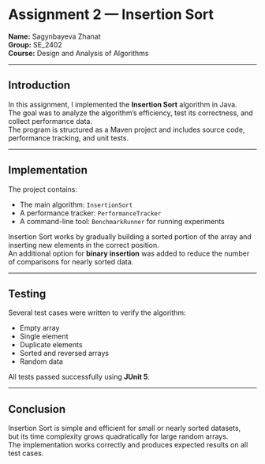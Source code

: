 # Assignment 2 — Insertion Sort

**Name:** Sagynbayeva Zhanat  
**Group:** SE_2402  
**Course:** Design and Analysis of Algorithms  

---

## Introduction
In this assignment, I implemented the **Insertion Sort** algorithm in Java.  
The goal was to analyze the algorithm’s efficiency, test its correctness, and collect performance data.  
The program is structured as a Maven project and includes source code, performance tracking, and unit tests.

---

## Implementation
The project contains:
- The main algorithm: `InsertionSort`
- A performance tracker: `PerformanceTracker`
- A command-line tool: `BenchmarkRunner` for running experiments  

Insertion Sort works by gradually building a sorted portion of the array and inserting new elements in the correct position.  
An additional option for **binary insertion** was added to reduce the number of comparisons for nearly sorted data.

---

## Testing
Several test cases were written to verify the algorithm:
- Empty array  
- Single element  
- Duplicate elements  
- Sorted and reversed arrays  
- Random data  

All tests passed successfully using **JUnit 5**.

---

## Conclusion
Insertion Sort is simple and efficient for small or nearly sorted datasets,  
but its time complexity grows quadratically for large random arrays.  
The implementation works correctly and produces expected results on all test cases.
